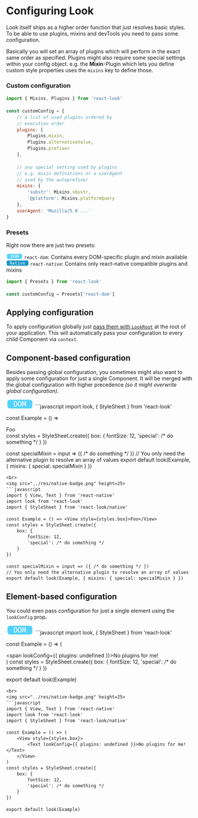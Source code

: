 # Configuring Look
Look itself ships as a higher order function that just resolves basic styles. To be able to use plugins, mixins and devTools you need to pass some configuration.

Basically you will set an array of plugins which will perform in the exact same order as specified.
Plugins might also require some special settings within your config object.
e.g. the **Mixin**-Plugin which lets you define custom style properties uses the `mixins` key to define those.


### Custom configuration
```javascript
import { Mixins, Plugins } from 'react-look'

const customConfig = {
	// a list of used plugins ordered by
	// execution order
	plugins: [
		Plugins.mixin,
		Plugins.alternativeValue,
		Plugins.prefixer
	],

	// any special setting used by plugins
	// e.g. mixin definitions or a userAgent
	// used by the autoprefixer
	mixins: {
		'substr': Mixins.sbustr,
		'@platform': Mixins.platformQuery
	},
	userAgent: 'Mozilla/5.0 ...'
}
```

### Presets
Right now there are just two presets:

<img src="../res/dom-badge.png" height=15> `react-dom`: Contains every DOM-specific plugin and mixin available<br>
<img src="../res/native-badge.png" height=15> `react-native`: Contains only react-native compatible plugins and mixins

```javascript
import { Presets } from 'react-look'

const customConfig = Presets['react-dom']
```

## Applying configuration
To apply configuration globally just [pass them with `LookRoot`](../api/LookRoot.md#usage) at the root of your application.
This will automatically pass your configuration to every child Component via `context`.

## Component-based configuration
Besides passing global configuration, you sometimes might also want to apply some configuration for just a single Component. It will be merged with the global configuration with higher precedence *(so it might overwrite global configuration)*.

<img src="../res/dom-badge.png" height=25>
```javascript
import look, { StyleSheet } from 'react-look'

const Example = () => <div className={styles.box}>Foo</div>
const styles = StyleSheet.create({
	box: {
		fontSize: 12,
		'special': /* do something */
	}
})

const specialMixin = input => ({ /* do something */ })
// You only need the alternative plugin to resolve an array of values
export default look(Example, { mixins: { special: specialMixin } })
```
<br>
<img src="../res/native-badge.png" height=25>
```javascript
import { View, Text } from 'react-native'
import look from 'react-look'
import { StyleSheet } from 'react-look/native'

const Example = () => <View style={styles.box}>Foo</View>
const styles = StyleSheet.create({
	box: {
		fontSize: 12,
		'special': /* do something */
	}
})

const specialMixin = input => ({ /* do something */ })
// You only need the alternative plugin to resolve an array of values
export default look(Example, { mixins: { special: specialMixin } })
```

## Element-based configuration
You could even pass configuration for just a single element using the `lookConfig` prop.

<img src="../res/dom-badge.png" height=25>
```javascript
import look, { StyleSheet } from 'react-look'

const Example = () => (
	<div className={styles.box}>
		<span lookConfig={{ plugins: undefined }}>No plugins for me!</span>
	</div>
)
const styles = StyleSheet.create({
	box: {
		fontSize: 12,
		'special': /* do something */
	}
})

export default look(Example)
```
<br>
<img src="../res/native-badge.png" height=25>
```javascript
import { View, Text } from 'react-native'
import look from 'react-look'
import { StyleSheet } from 'react-look/native'

const Example = () => (
	<View style={styles.box}>
		<Text lookConfig={{ plugins: undefined }}>No plugins for me!</Text>
	</View>
)
const styles = StyleSheet.create({
	box: {
		fontSize: 12,
		'special': /* do something */
	}
})

export default look(Example)
```
